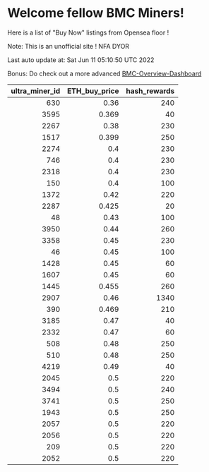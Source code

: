 # Welcome fellow BMC Miners!
Here is a list of "Buy Now" listings from Opensea floor !

Note: This is an unofficial site ! NFA DYOR

Last auto update at: Sat Jun 11 05:10:50 UTC 2022

Bonus: Do check out a more advanced [BMC-Overview-Dashboard](https://dune.com/defifunk/BMC-Overview-Dashboard)


|   ultra_miner_id |   ETH_buy_price |   hash_rewards |
|-----------------:|----------------:|---------------:|
|              630 |           0.36  |            240 |
|             3595 |           0.369 |             40 |
|             2267 |           0.38  |            230 |
|             1517 |           0.399 |            250 |
|             2274 |           0.4   |            230 |
|              746 |           0.4   |            230 |
|             2318 |           0.4   |            230 |
|              150 |           0.4   |            100 |
|             1372 |           0.42  |            220 |
|             2287 |           0.425 |             20 |
|               48 |           0.43  |            100 |
|             3950 |           0.44  |            260 |
|             3358 |           0.45  |            230 |
|               46 |           0.45  |            100 |
|             1428 |           0.45  |             60 |
|             1607 |           0.45  |             60 |
|             1445 |           0.455 |            260 |
|             2907 |           0.46  |           1340 |
|              390 |           0.469 |            210 |
|             3185 |           0.47  |             40 |
|             2332 |           0.47  |             60 |
|              508 |           0.48  |            250 |
|              510 |           0.48  |            250 |
|             4219 |           0.49  |             40 |
|             2045 |           0.5   |            220 |
|             3494 |           0.5   |            240 |
|             3741 |           0.5   |            250 |
|             1943 |           0.5   |            250 |
|             2057 |           0.5   |            220 |
|             2056 |           0.5   |            220 |
|              209 |           0.5   |            220 |
|             2052 |           0.5   |            220 |